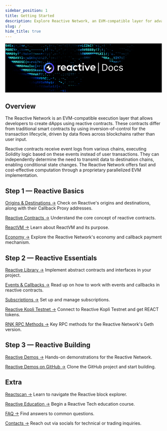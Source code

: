 ```yaml
---
sidebar_position: 1
title: Getting Started
description: Explore Reactive Network, an EVM-compatible layer for advanced dApps. Learn about Reactive Smart Contracts that use data flows from multiple blockchains. Get started with setup, development and testing, and our unique architecture.
slug: /
hide_title: true
---
```


![Reactive Network Docs Image](./img/reactive-docs.jpg)

## Overview

The Reactive Network is an EVM-compatible execution layer that allows developers to create dApps using reactive contracts. These contracts differ from traditional smart contracts by using inversion-of-control for the transaction lifecycle, driven by data flows across blockchains rather than user input.

Reactive contracts receive event logs from various chains, executing Solidity logic based on these events instead of user transactions. They can independently determine the need to transmit data to destination chains, enabling conditional state changes. The Reactive Network offers fast and cost-effective computation through a proprietary parallelized EVM implementation.

## Step 1 — Reactive Basics

[Origins & Destinations →](./origins-and-destinations.mdx) Check on Reactive's origins and destinations, along with their Callback Proxy addresses.

[Reactive Contracts →](./reactive-smart-contracts.md) Understand the core concept of reactive contracts.

[ReactVM →](./reactvm.md) Learn about ReactVM and its purpose.

[Economy →](./economy) Explore the Reactive Network's economy and callback payment mechanism.

## Step 2 — Reactive Essentials

[Reactive Library →](./reactive-lib.md) Implement abstract contracts and interfaces in your project.

[Events & Callbacks →](./events-and-callbacks.md) Read up on how to work with events and callbacks in reactive contracts. 

[Subscriptions →](./subscriptions.md) Set up and manage subscriptions.

[Reactive Kopli Testnet →](./kopli-testnet.mdx) Connect to Reactive Kopli Testnet and get REACT tokens.

[RNK RPC Methods →](./rnk-rpc-methods.md) Key RPC methods for the Reactive Network's Geth version.

## Step 3 — Reactive Building

[Reactive Demos →](./demos.md) Hands-on demonstrations for the Reactive Network. 

[Reactive Demos on GitHub →](https://github.com/Reactive-Network/reactive-smart-contract-demos) Clone the GitHub project and start building.

## Extra

[Reactscan →](./reactscan.md) Learn to navigate the Reactive block explorer.

[Reactive Education →](../education/introduction/index.md) Begin a Reactive Tech education course.

[FAQ →](./faq.md) Find answers to common questions.

[Contacts →](../contacts/index.md) Reach out via socials for technical or trading inquiries.

